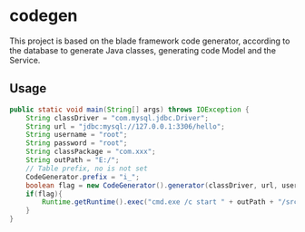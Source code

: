 # codegen

This project is based on the blade framework code generator, according to the database to generate Java classes, generating code Model and the Service.

## Usage

```java
public static void main(String[] args) throws IOException {
	String classDriver = "com.mysql.jdbc.Driver";
	String url = "jdbc:mysql://127.0.0.1:3306/hello";
	String username = "root";
	String password = "root";
	String classPackage = "com.xxx";
	String outPath = "E:/";
	// Table prefix, no is not set
	CodeGenerator.prefix = "i_";
	boolean flag = new CodeGenerator().generator(classDriver, url, username, password, classPackage, outPath);
	if(flag){
		Runtime.getRuntime().exec("cmd.exe /c start " + outPath + "/src");
	}
}
```

